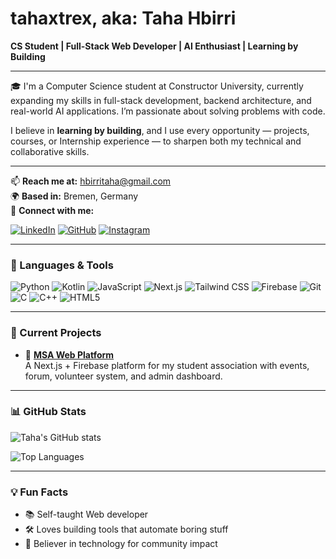 # tahaxtrex, aka: Taha Hbirri

**CS Student | Full-Stack Web Developer | AI Enthusiast | Learning by Building**

---

🎓 I'm a Computer Science student at Constructor University, currently expanding my skills in full-stack development, backend architecture, and real-world AI applications. I’m passionate about solving problems with code.

I believe in **learning by building**, and I use every opportunity — projects, courses, or Internship experience — to sharpen both my technical and collaborative skills.

---

📫 **Reach me at:** hbirritaha@gmail.com  
🌍 **Based in:** Bremen, Germany  
🔗 **Connect with me:**

[![LinkedIn](https://img.shields.io/badge/-LinkedIn-blue?logo=linkedin&style=flat-square)](https://linkedin.com/in/your-link)
[![GitHub](https://img.shields.io/badge/-GitHub-black?logo=github&style=flat-square)](https://github.com/tahaxtrex)
[![Instagram](https://img.shields.io/badge/-@xtrex_yt-E4405F?logo=instagram&style=flat-square)](https://instagram.com/xtrex_yt)

---

### 🔧 Languages & Tools

![Python](https://img.shields.io/badge/Python-3670A0?style=for-the-badge&logo=python&logoColor=ffdd54)
![Kotlin](https://img.shields.io/badge/Kotlin-0095D5?style=for-the-badge&logo=kotlin&logoColor=white)
![JavaScript](https://img.shields.io/badge/JavaScript-F7DF1E?style=for-the-badge&logo=javascript&logoColor=black)
![Next.js](https://img.shields.io/badge/Next.js-000000?style=for-the-badge&logo=nextdotjs&logoColor=white)
![Tailwind CSS](https://img.shields.io/badge/TailwindCSS-38B2AC?style=for-the-badge&logo=tailwind-css&logoColor=white)
![Firebase](https://img.shields.io/badge/Firebase-FFCA28?style=for-the-badge&logo=firebase&logoColor=black)
![Git](https://img.shields.io/badge/Git-F05032?style=for-the-badge&logo=git&logoColor=white)
![C](https://img.shields.io/badge/C-00599C?style=for-the-badge&logo=c&logoColor=white)
![C++](https://img.shields.io/badge/C++-00599C?style=for-the-badge&logo=c%2B%2B&logoColor=white)
![HTML5](https://img.shields.io/badge/HTML5-E34F26?style=for-the-badge&logo=html5&logoColor=white)

---

### 🚀 Current Projects

- 🔧 **[MSA Web Platform](#)**  
  A Next.js + Firebase platform for my student association with events, forum, volunteer system, and admin dashboard.

---

### 📊 GitHub Stats

![Taha's GitHub stats](https://github-readme-stats.vercel.app/api?username=tahaxtrex&show_icons=true&theme=tokyonight)

![Top Languages](https://github-readme-stats.vercel.app/api/top-langs/?username=tahaxtrex&layout=compact)


---

### 💡 Fun Facts

- 📚 Self-taught Web developer
- 🛠️ Loves building tools that automate boring stuff
- 🕌 Believer in technology for community impact


